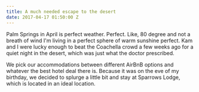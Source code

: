 ```yaml
---
title: A much needed escape to the desert
date: 2017-04-17 01:50:00 Z
---
```


Palm Springs in April is perfect weather. Perfect. Like, 80 degree and not a breath of wind I'm living in a perfect sphere of warm sunshine perfect. Kam and I were lucky enough to beat the Coachella crowd a few weeks ago for a quiet night in the desert, which was just what the doctor prescribed.

We pick our accommodations between different AirBnB options and whatever the best hotel deal there is. Because it was on the eve of my birthday, we decided to splurge a little bit and stay at Sparrows Lodge, which is located in an ideal location. 